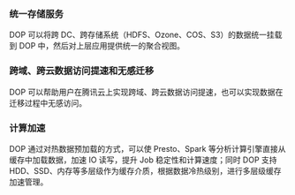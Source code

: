 ### 统一存储服务
DOP 可以将跨 DC、跨存储系统（HDFS、Ozone、COS、S3）的数据统一挂载到 DOP 中，然后对上层应用提供统一的聚合视图。

### 跨域、跨云数据访问提速和无感迁移
DOP 可以帮助用户在腾讯云上实现跨域、跨云数据访问提速，也可以实现数据在迁移过程中无感访问。

### 计算加速
DOP 通过对热数据预加载的方式，可以使 Presto、Spark 等分析计算引擎直接从缓存中加载数据，加速 IO 读写，提升 Job 稳定性和计算速度；同时 DOP 支持 HDD、SSD、内存等多层级作为缓存介质，根据数据冷热级别，进行多层级缓存加速管理。
